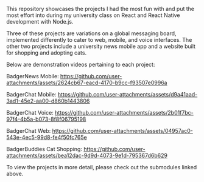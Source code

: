 This repository showcases the projects I had the most fun with and put the most effort into during my university class on React and React Native development with Node.js.

Three of these projects are variations on a global messaging board, implemented differently to cater to web, mobile, and voice interfaces.
The other two projects include a university news mobile app and a website built for shopping and adopting cats.

Below are demonstration videos pertaining to each project:

BadgerNews Mobile:
https://github.com/user-attachments/assets/2624cb67-eacd-4170-b9cc-f93507e0996a

BadgerChat Mobile:
https://github.com/user-attachments/assets/d9a41aad-3ad1-45e2-aa00-d860b1443806

BadgerChat Voice:
https://github.com/user-attachments/assets/2b01f7bc-97f4-4b5a-b073-8f8f06795198

BadgerChat Web:
https://github.com/user-attachments/assets/04957ac0-543e-4ec5-99d8-fe4f50fc765e

BadgerBuddies Cat Shopping:
https://github.com/user-attachments/assets/bea12dac-9d9d-4073-9e1d-795367d6b629

To view the projects in more detail, please check out the submodules linked above.
